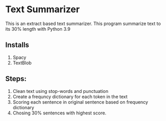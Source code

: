 # Text Summarizer
This is an extract based text summarizer. This program summarize text to its 30% length with Python 3.9

## Installs
1) Spacy
2) TextBlob

## Steps:
1) Clean text using stop-words and punctuation
2) Create a frequncy dictionary for each token in the text
3) Scoring each sentence in original sentence based on frequency dictionary 
4) Chosing 30% sentences with highest score.
